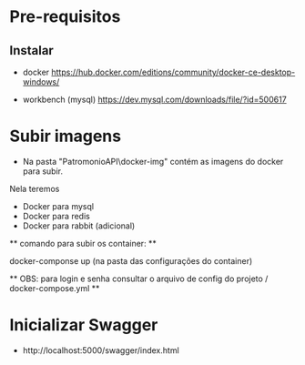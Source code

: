 # Pre-requisitos
## Instalar

- docker
https://hub.docker.com/editions/community/docker-ce-desktop-windows/

- workbench (mysql)
https://dev.mysql.com/downloads/file/?id=500617

# Subir imagens

- Na pasta "PatromonioAPI\docker-img" contém as imagens do docker para subir.

Nela teremos
- Docker para mysql
- Docker para redis
- Docker para rabbit (adicional)

** comando para subir os container: **

docker-componse up (na pasta das configurações do container)

** OBS: para login e senha consultar o arquivo de config do projeto / docker-compose.yml **

# Inicializar Swagger
- http://localhost:5000/swagger/index.html
